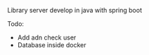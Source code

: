 Library server develop in java with spring boot

Todo:
- Add adn check user
- Database inside docker